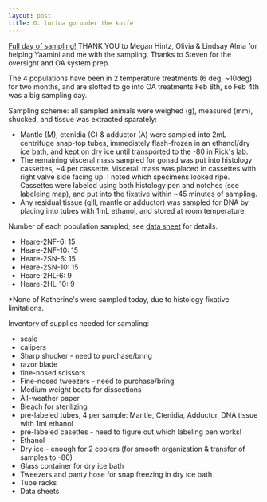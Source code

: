 ```yaml
--- 
layout: post
title: O. lurida go under the knife
---
```

 
[Full day of sampling!](https://youtu.be/y1bOt7gC9U4) THANK YOU to Megan Hintz, Olivia & Lindsay Alma for helping Yaamini and me with the sampling. Thanks to Steven for the oversight and OA system prep.

The 4 populations have been in 2 temperature treatments (6 deg, ~10deg) for two months, and are slotted to go into OA treatments Feb 8th, so Feb 4th was a big sampling day. 

Sampling scheme: all sampled animals were weighed (g), measured (mm), shucked, and tissue was extracted sparately:
  * Mantle (M), ctenidia (C) & adductor (A) were sampled into 2mL centrifuge snap-top tubes, immediately flash-frozen in an ethanol/dry ice bath, and kept on dry ice until transported to the -80 in Rick's lab. 
  * The remaining visceral mass sampled for gonad was put into histology cassettes, ~4 per cassette. Viscerall mass was placed in cassettes with right valve side facing up. I noted which specimens looked ripe. Cassettes were labeled using both histology pen and notches (see labeleing map), and put into the fixative within ~45 minutes of sampling.
  * Any residual tissue (gill, mantle or adductor) was sampled for DNA by placing into tubes with 1mL ethanol, and stored at room temperature. 
 
Number of each population sampled; see [data sheet](https://github.com/laurahspencer/O.lurida_Stress/blob/master/Data/2017-02-04_SamplingData.xlsx) for details. 
  * Heare-2NF-6: 15 
  * Heare-2NF-10: 15
  * Heare-2SN-6: 15 
  * Heare-2SN-10: 15 
  * Heare-2HL-6: 9
  * Heare-2HL-10: 9
  
*None of Katherine's were sampled today, due to histology fixative limitations. 

Inventory of supplies needed for sampling:
  * scale 
  * calipers
  * Sharp shucker - need to purchase/bring
  * razor blade
  * fine-nosed scissors
  * Fine-nosed tweezers - need to purchase/bring
  * Medium weight boats for dissections
  * All-weather paper
  * Bleach for sterilizing
  * pre-labeled tubes, 4 per sample: Mantle, Ctenidia, Adductor, DNA tissue with 1ml ethanol
  * pre-labeled casettes - need to figure out which labeling pen works!
  * Ethanol
  * Dry ice - enough for 2 coolers (for smooth organization & transfer of samples to -80)
  * Glass container for dry ice bath
  * Tweezers and panty hose for snap freezing in dry ice bath
  * Tube racks
  * Data sheets 
